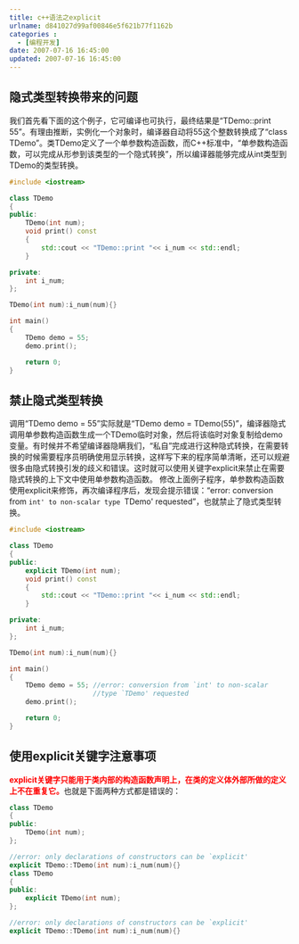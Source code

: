 ```yaml
---
title: c++语法之explicit
urlname: d841027d99af00846e5f621b77f1162b
categories : 
  - [编程开发]
date: 2007-07-16 16:45:00
updated: 2007-07-16 16:45:00
---
```

## 隐式类型转换带来的问题
我们首先看下面的这个例子，它可编译也可执行，最终结果是“TDemo::print 55”。有理由推断，实例化一个对象时，编译器自动将55这个整数转换成了“class TDemo”。类TDemo定义了一个单参数构造函数，而C++标准中，“单参数构造函数，可以完成从形参到该类型的一个隐式转换”，所以编译器能够完成从int类型到TDemo的类型转换。

``` c++
#include <iostream>

class TDemo
{
public:
    TDemo(int num);
    void print() const 
    { 
        std::cout << "TDemo::print "<< i_num << std::endl; 
    }

private:
    int i_num;
};

TDemo(int num):i_num(num){}

int main()
{
    TDemo demo = 55;
    demo.print();

    return 0;
}
```

## 禁止隐式类型转换
调用“TDemo demo = 55”实际就是“TDemo demo = TDemo(55)”，编译器隐式调用单参数构造函数生成一个TDemo临时对象，然后将该临时对象复制给demo变量。有时候并不希望编译器隐瞒我们，“私自”完成进行这种隐式转换，在需要转换的时候需要程序员明确使用显示转换，这样写下来的程序简单清晰，还可以规避很多由隐式转换引发的歧义和错误。这时就可以使用关键字explicit来禁止在需要隐式转换的上下文中使用单参数构造函数。
修改上面例子程序，单参数构造函数使用explicit来修饰，再次编译程序后，发现会提示错误：“error: conversion from `int' to non-scalar type `TDemo' requested”，也就禁止了隐式类型转换。

``` c++
#include <iostream>

class TDemo
{
public:
    explicit TDemo(int num);
    void print() const 
    { 
        std::cout << "TDemo::print "<< i_num << std::endl; 
    }

private:
    int i_num;
};

TDemo(int num):i_num(num){}

int main()
{
    TDemo demo = 55; //error: conversion from `int' to non-scalar 
                     //type `TDemo' requested
    demo.print();

    return 0;
}
```

## 使用explicit关键字注意事项
<font color="#FF0000">**explicit关键字只能用于类内部的构造函数声明上，在类的定义体外部所做的定义上不在重复它。**</font>也就是下面两种方式都是错误的：
``` c++
class TDemo
{
public:
    TDemo(int num);
};

//error: only declarations of constructors can be `explicit'
explicit TDemo::TDemo(int num):i_num(num){}
class TDemo
{
public:
    explicit TDemo(int num);
};

//error: only declarations of constructors can be `explicit'
explicit TDemo::TDemo(int num):i_num(num){}
```
